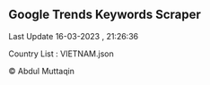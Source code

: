

## Google Trends Keywords Scraper 
 
Last Update 16-03-2023 , 21:26:36

Country List :
VIETNAM.json



© Abdul Muttaqin 

